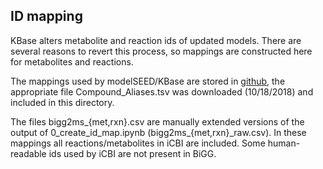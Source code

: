 ## ID mapping
KBase alters metabolite and reaction ids of updated models. There are several reasons to revert this process, so mappings are constructed here for metabolites and reactions.  

The mappings used by modelSEED/KBase are stored in  [github](https://github.com/ModelSEED/ModelSEEDDatabase/tree/master/Biochemistry/Aliases), the appropriate file Compound\_Aliases.tsv was downloaded (10/18/2018) and included in this directory.

The files bigg2ms_{met,rxn}.csv  are manually extended versions of the output of 0_create_id_map.ipynb (bigg2ms_{met,rxn}_raw.csv). In these mappings all reactions/metabolites in iCBI are included. Some human-readable ids used by iCBI are not present in BiGG.